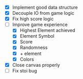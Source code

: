 - [x] Implement good data structure
- [x] Decouple IO from game logic
- [x] Fix high score logic
- [ ] Improve game experience
    - [x] Highest Element achieved
    - [x] Element Symbol
    - [x] Score
    - [x] Randomness
    - [x] \+ element
    - [x] Colors
- [x] Close canvas properly
- [ ] Fix stoi bug
